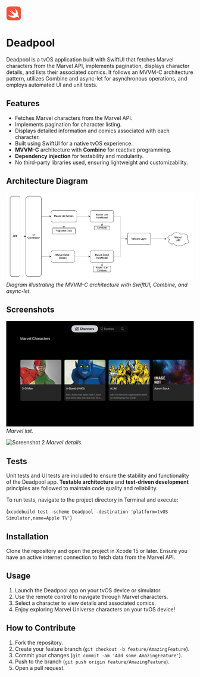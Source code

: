 
<p align="left"> <a href="https://developer.apple.com/swift/" target="_blank" rel="noreferrer"> <img src="https://raw.githubusercontent.com/devicons/devicon/master/icons/swift/swift-original.svg" alt="swift" width="40" height="40"/> </a> </p> 

# Deadpool

Deadpool is a tvOS application built with SwiftUI that fetches Marvel characters from the Marvel API, implements pagination, displays character details, and lists their associated comics. It follows an MVVM-C architecture pattern, utilizes Combine and async-let for asynchronous operations, and employs automated UI and unit tests.


## Features

- Fetches Marvel characters from the Marvel API.
- Implements pagination for character listing.
- Displays detailed information and comics associated with each character.
- Built using SwiftUI for a native tvOS experience.
- **MVVM-C** architecture with **Combine** for reactive programming.
- **Dependency injection** for testability and modularity.
- No third-party libraries used, ensuring lightweight and customizability.

## Architecture Diagram

![Architecture Diagram](./Screenshots/architecture.png)
*Diagram illustrating the MVVM-C architecture with SwiftUI, Combine, and async-let.*

## Screenshots

![Screenshot 1](./Screenshots/ss0.png)
*Marvel list.*

![Screenshot 2](./Screenshots/ss1.png)
*Marvel details.*

## Tests

Unit tests and UI tests are included to ensure the stability and functionality of the Deadpool app. **Testable architecture** and **test-driven development** principles are followed to maintain code quality and reliability.

To run tests, navigate to the project directory in Terminal and execute:


(`xcodebuild test -scheme Deadpool -destination 'platform=tvOS Simulator,name=Apple TV'`)


## Installation

Clone the repository and open the project in Xcode 15 or later. Ensure you have an active internet connection to fetch data from the Marvel API.

## Usage

1. Launch the Deadpool app on your tvOS device or simulator.
2. Use the remote control to navigate through Marvel characters.
3. Select a character to view details and associated comics.
4. Enjoy exploring Marvel Universe characters on your tvOS device!

## How to Contribute

1. Fork the repository.
2. Create your feature branch (`git checkout -b feature/AmazingFeature`).
3. Commit your changes (`git commit -am 'Add some AmazingFeature'`).
4. Push to the branch (`git push origin feature/AmazingFeature`).
5. Open a pull request.



